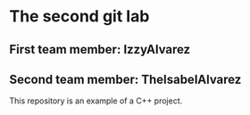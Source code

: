 # The second git lab
## First team member: IzzyAlvarez
## Second team member: TheIsabelAlvarez
This repository is an example of a C++ project.